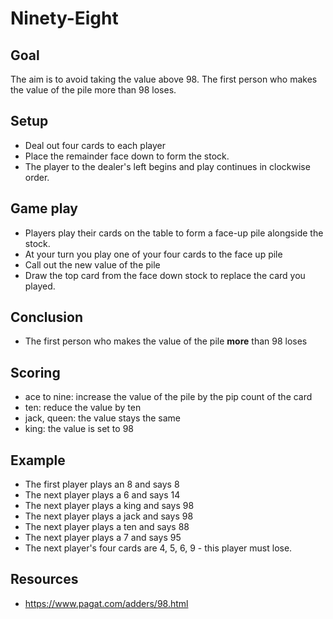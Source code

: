 # Ninety-Eight

## Goal

The aim is to avoid taking the value above 98. The first person who
makes the value of the pile more than 98 loses.

## Setup

* Deal out four cards to each player
* Place the remainder face down to form the stock. 
* The player to the dealer's left begins and play continues in clockwise order. 


## Game play

* Players play their cards on the table to form a face-up pile alongside the stock.
* At your turn you play one of your four cards to the face up pile
* Call out the new value of the pile
* Draw the top card from the face down stock to replace the card you
  played.

## Conclusion

* The first person who makes the value of the pile **more** than 98 loses

## Scoring

* ace to nine: increase the value of the pile by the pip count of the card
* ten: reduce the value by ten
* jack, queen: the value stays the same
* king: the value is set to 98

## Example

* The first player plays an 8 and says 8
* The next player plays a 6 and says 14
* The next player plays a king and says 98
* The next player plays a jack and says 98
* The next player plays a ten and says 88
* The next player plays a 7 and says 95
* The next player's four cards are 4, 5, 6, 9 - this player must lose.

## Resources

* https://www.pagat.com/adders/98.html




